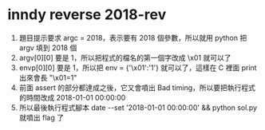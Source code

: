 # inndy reverse 2018-rev
1. 題目提示要求 argc = 2018，表示要有 2018 個參數，所以就用 python 把 argv 填到 2018 個
2. argv[0][0] 要是 1，所以把程式的檔名的第一個字改成 \x01 就可以了
3. envp[0][0] 要是 1，所以把 env = {'\x01':'1'} 就可以了，這樣在 C 裡面 print 出來會長 "\x01=1"
4. 前面 assert 的部分都達成之後，它又會噴出 Bad timing，所以要把執行程式的時間改成 2018-01-01 00:00:00
5. 所以最後執行程式腳本 date --set '2018-01-01 00:00:00' && python sol.py 就噴出 flag 了
